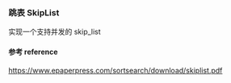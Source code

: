 ### 跳表 SkipList

实现一个支持并发的 skip_list

#### 参考 reference

https://www.epaperpress.com/sortsearch/download/skiplist.pdf